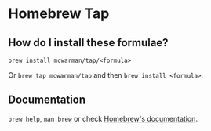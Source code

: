 # Homebrew Tap

## How do I install these formulae?

`brew install mcwarman/tap/<formula>`

Or `brew tap mcwarman/tap` and then `brew install <formula>`.

## Documentation

`brew help`, `man brew` or check [Homebrew's documentation](https://docs.brew.sh).
